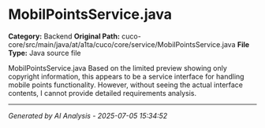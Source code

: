 # MobilPointsService.java

**Category:** Backend
**Original Path:** cuco-core/src/main/java/at/a1ta/cuco/core/service/MobilPointsService.java
**File Type:** Java source file

MobilPointsService.java
Based on the limited preview showing only copyright information, this appears to be a service interface for handling mobile points functionality. However, without seeing the actual interface contents, I cannot provide detailed requirements analysis.

---
*Generated by AI Analysis - 2025-07-05 15:34:52*
